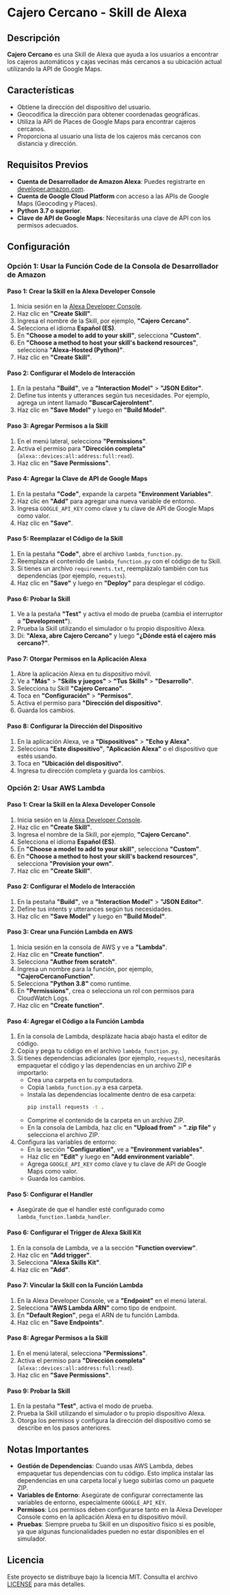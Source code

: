 # Cajero Cercano - Skill de Alexa

## Descripción

**Cajero Cercano** es una Skill de Alexa que ayuda a los usuarios a encontrar los cajeros automáticos y cajas vecinas más cercanos a su ubicación actual utilizando la API de Google Maps.

## Características

- Obtiene la dirección del dispositivo del usuario.
- Geocodifica la dirección para obtener coordenadas geográficas.
- Utiliza la API de Places de Google Maps para encontrar cajeros cercanos.
- Proporciona al usuario una lista de los cajeros más cercanos con distancia y dirección.

## Requisitos Previos

- **Cuenta de Desarrollador de Amazon Alexa**: Puedes registrarte en [developer.amazon.com](https://developer.amazon.com/).
- **Cuenta de Google Cloud Platform** con acceso a las APIs de Google Maps (Geocoding y Places).
- **Python 3.7 o superior**.
- **Clave de API de Google Maps**: Necesitarás una clave de API con los permisos adecuados.

## Configuración

### Opción 1: Usar la Función **Code** de la Consola de Desarrollador de Amazon

#### Paso 1: Crear la Skill en la Alexa Developer Console

1. Inicia sesión en la [Alexa Developer Console](https://developer.amazon.com/alexa/console/ask).
2. Haz clic en **"Create Skill"**.
3. Ingresa el nombre de la Skill, por ejemplo, **"Cajero Cercano"**.
4. Selecciona el idioma **Español (ES)**.
5. En **"Choose a model to add to your skill"**, selecciona **"Custom"**.
6. En **"Choose a method to host your skill's backend resources"**, selecciona **"Alexa-Hosted (Python)"**.
7. Haz clic en **"Create Skill"**.

#### Paso 2: Configurar el Modelo de Interacción

1. En la pestaña **"Build"**, ve a **"Interaction Model"** > **"JSON Editor"**.
2. Define tus intents y utterances según tus necesidades. Por ejemplo, agrega un intent llamado **"BuscarCajeroIntent"**.
3. Haz clic en **"Save Model"** y luego en **"Build Model"**.

#### Paso 3: Agregar Permisos a la Skill

1. En el menú lateral, selecciona **"Permissions"**.
2. Activa el permiso para **"Dirección completa"** (`alexa::devices:all:address:full:read`).
3. Haz clic en **"Save Permissions"**.

#### Paso 4: Agregar la Clave de API de Google Maps

1. En la pestaña **"Code"**, expande la carpeta **"Environment Variables"**.
2. Haz clic en **"Add"** para agregar una nueva variable de entorno.
3. Ingresa `GOOGLE_API_KEY` como clave y tu clave de API de Google Maps como valor.
4. Haz clic en **"Save"**.

#### Paso 5: Reemplazar el Código de la Skill

1. En la pestaña **"Code"**, abre el archivo `lambda_function.py`.
2. Reemplaza el contenido de `lambda_function.py` con el código de tu Skill.
3. Si tienes un archivo `requirements.txt`, reemplázalo también con tus dependencias (por ejemplo, `requests`).
4. Haz clic en **"Save"** y luego en **"Deploy"** para desplegar el código.

#### Paso 6: Probar la Skill

1. Ve a la pestaña **"Test"** y activa el modo de prueba (cambia el interruptor a **"Development"**).
2. Prueba la Skill utilizando el simulador o tu propio dispositivo Alexa.
3. Di: **"Alexa, abre Cajero Cercano"** y luego **"¿Dónde está el cajero más cercano?"**.

#### Paso 7: Otorgar Permisos en la Aplicación Alexa

1. Abre la aplicación Alexa en tu dispositivo móvil.
2. Ve a **"Más"** > **"Skills y juegos"** > **"Tus Skills"** > **"Desarrollo"**.
3. Selecciona tu Skill **"Cajero Cercano"**.
4. Toca en **"Configuración"** > **"Permisos"**.
5. Activa el permiso para **"Dirección del dispositivo"**.
6. Guarda los cambios.

#### Paso 8: Configurar la Dirección del Dispositivo

1. En la aplicación Alexa, ve a **"Dispositivos"** > **"Echo y Alexa"**.
2. Selecciona **"Este dispositivo"**, **"Aplicación Alexa"** o el dispositivo que estés usando.
3. Toca en **"Ubicación del dispositivo"**.
4. Ingresa tu dirección completa y guarda los cambios.

### Opción 2: Usar AWS Lambda

#### Paso 1: Crear la Skill en la Alexa Developer Console

1. Inicia sesión en la [Alexa Developer Console](https://developer.amazon.com/alexa/console/ask).
2. Haz clic en **"Create Skill"**.
3. Ingresa el nombre de la Skill, por ejemplo, **"Cajero Cercano"**.
4. Selecciona el idioma **Español (ES)**.
5. En **"Choose a model to add to your skill"**, selecciona **"Custom"**.
6. En **"Choose a method to host your skill's backend resources"**, selecciona **"Provision your own"**.
7. Haz clic en **"Create Skill"**.

#### Paso 2: Configurar el Modelo de Interacción

1. En la pestaña **"Build"**, ve a **"Interaction Model"** > **"JSON Editor"**.
2. Define tus intents y utterances según tus necesidades.
3. Haz clic en **"Save Model"** y luego en **"Build Model"**.

#### Paso 3: Crear una Función Lambda en AWS

1. Inicia sesión en la consola de AWS y ve a **"Lambda"**.
2. Haz clic en **"Create function"**.
3. Selecciona **"Author from scratch"**.
4. Ingresa un nombre para la función, por ejemplo, **"CajeroCercanoFunction"**.
5. Selecciona **"Python 3.8"** como runtime.
6. En **"Permissions"**, crea o selecciona un rol con permisos para CloudWatch Logs.
7. Haz clic en **"Create function"**.

#### Paso 4: Agregar el Código a la Función Lambda

1. En la consola de Lambda, desplázate hacia abajo hasta el editor de código.
2. Copia y pega tu código en el archivo `lambda_function.py`.
3. Si tienes dependencias adicionales (por ejemplo, `requests`), necesitarás empaquetar el código y las dependencias en un archivo ZIP e importarlo:
   - Crea una carpeta en tu computadora.
   - Copia `lambda_function.py` a esa carpeta.
   - Instala las dependencias localmente dentro de esa carpeta:
     ```bash
     pip install requests -t .
     ```
   - Comprime el contenido de la carpeta en un archivo ZIP.
   - En la consola de Lambda, haz clic en **"Upload from"** > **".zip file"** y selecciona el archivo ZIP.
4. Configura las variables de entorno:
   - En la sección **"Configuration"**, ve a **"Environment variables"**.
   - Haz clic en **"Edit"** y luego en **"Add environment variable"**.
   - Agrega `GOOGLE_API_KEY` como clave y tu clave de API de Google Maps como valor.
   - Guarda los cambios.

#### Paso 5: Configurar el Handler

- Asegúrate de que el handler esté configurado como `lambda_function.lambda_handler`.

#### Paso 6: Configurar el Trigger de Alexa Skill Kit

1. En la consola de Lambda, ve a la sección **"Function overview"**.
2. Haz clic en **"Add trigger"**.
3. Selecciona **"Alexa Skills Kit"**.
4. Haz clic en **"Add"**.

#### Paso 7: Vincular la Skill con la Función Lambda

1. En la Alexa Developer Console, ve a **"Endpoint"** en el menú lateral.
2. Selecciona **"AWS Lambda ARN"** como tipo de endpoint.
3. En **"Default Region"**, pega el ARN de tu función Lambda.
4. Haz clic en **"Save Endpoints"**.

#### Paso 8: Agregar Permisos a la Skill

1. En el menú lateral, selecciona **"Permissions"**.
2. Activa el permiso para **"Dirección completa"** (`alexa::devices:all:address:full:read`).
3. Haz clic en **"Save Permissions"**.

#### Paso 9: Probar la Skill

1. En la pestaña **"Test"**, activa el modo de prueba.
2. Prueba la Skill utilizando el simulador o tu propio dispositivo Alexa.
3. Otorga los permisos y configura la dirección del dispositivo como se describe en los pasos anteriores.

## Notas Importantes

- **Gestión de Dependencias**: Cuando usas AWS Lambda, debes empaquetar tus dependencias con tu código. Esto implica instalar las dependencias en una carpeta local y luego subirlas como un paquete ZIP.
- **Variables de Entorno**: Asegúrate de configurar correctamente las variables de entorno, especialmente `GOOGLE_API_KEY`.
- **Permisos**: Los permisos deben configurarse tanto en la Alexa Developer Console como en la aplicación Alexa en tu dispositivo móvil.
- **Pruebas**: Siempre prueba tu Skill en un dispositivo físico si es posible, ya que algunas funcionalidades pueden no estar disponibles en el simulador.

## Licencia

Este proyecto se distribuye bajo la licencia MIT. Consulta el archivo [LICENSE](LICENSE) para más detalles.
